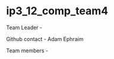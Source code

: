 ip3_12_comp_team4
=================
Team Leader -
<p/>Github contact - Adam Ephraim

Team members - 
